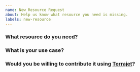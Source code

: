 ```yaml
---
name: New Resource Request
about: Help us know what resource you need is missing.
labels: new-resource
---
```

<!--
Thank you for helping to improve Crossplane!

Please be sure to search for open issues before raising a new one. We use issues
for bug reports and feature requests. Please find us at https://slack.crossplane.io
for questions, support, and discussion.
-->

### What resource do you need?
<!--
Please let us know the name of the resource you need.
-->


### What is your use case?
<!--
Help us for prioritization of the resource support by giving more details about
why you need it.
-->

### Would you be willing to contribute it using [Terrajet](https://github.com/upbound/upjet)?

<!--
Please take a look at code generator instructions to see whether you'd like to
contribute the missing parts where Terrajet cannot automate. See
https://github.com/upbound/upjet#readme
-->
